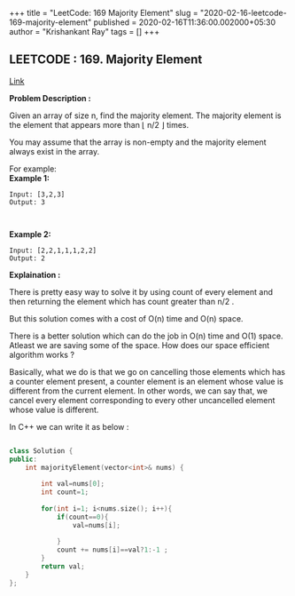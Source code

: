 +++
title = "LeetCode: 169 Majority Element"
slug = "2020-02-16-leetcode-169-majority-element"
published = 2020-02-16T11:36:00.002000+05:30
author = "Krishankant Ray"
tags = []
+++
## LEETCODE : 169. Majority Element

[Link](https://leetcode.com/problems/majority-element/)

**Problem Description :**

Given an array of size n, find the majority element. The majority element is
the element that appears more than ⌊ n/2 ⌋ times.  
  
You may assume that the array is non-empty and the majority element
always exist in the array.

For example:  
**Example 1:**  

```
Input: [3,2,3]
Output: 3 
```
     
**Example 2:**  

```
Input: [2,2,1,1,1,2,2]
Output: 2
```
**Explaination :**

There is pretty easy way to solve it by using count of every element and then returning the element which has count greater than n/2 .

But this solution comes with a cost of O(n) time and O(n) space.

There is a better solution which can do the job in O(n) time and O(1) space.
Atleast we are saving some of the space.
How does our space efficient algorithm works ?

Basically, what we do is that we go on cancelling those elements which has a
counter element present, a counter element is an element whose value is
different from the current element. In other words, we can say that, we
cancel every element corresponding to every other uncancelled element
whose value is different.

In C++ we can write it as below :

```cpp

class Solution {
public:
    int majorityElement(vector<int>& nums) {
        
        int val=nums[0];
        int count=1;
        
        for(int i=1; i<nums.size(); i++){
            if(count==0){
                val=nums[i];
                
            }
            count += nums[i]==val?1:-1 ;
        }
        return val; 
    }
};
```